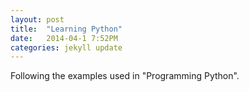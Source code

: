 ```yaml
---
layout: post
title:  "Learning Python"
date:   2014-04-1 7:52PM
categories: jekyll update
---
```


Following the examples used in "Programming Python".


[jekyll-gh]: https://github.com/rjarmand/python
[jekyll]:    http://jekyllrb.com
